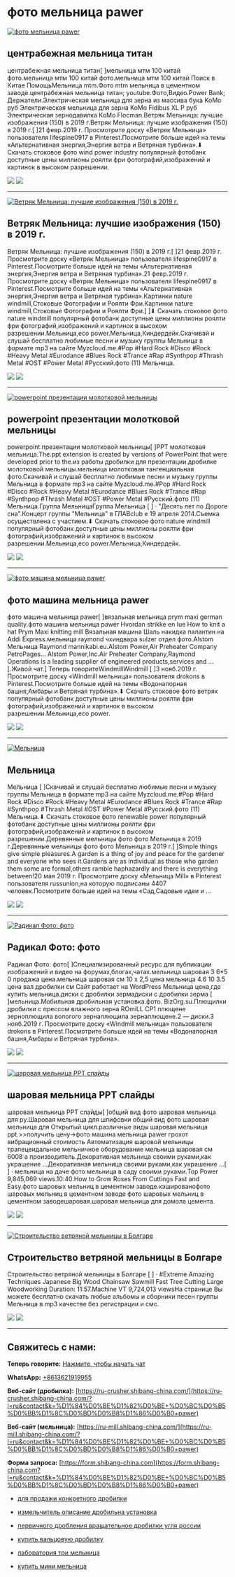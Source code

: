 # фото мельница pawer

<a href="https://swt.shibang-china.com/?l=ru&img&k=%D1%84%D0%BE%D1%82%D0%BE+%D0%BC%D0%B5%D0%BB%D1%8C%D0%BD%D0%B8%D1%86%D0%B0+pawer" target="_blank">![фото мельница pawer](http://static.shibang-china.com/all-800x300/292.jpg)</a>

## центрабежная мельница титан
центрабежная мельница титан[ ]мельница мтм 100 китай фото.мельница мтм 100 китай фото.мельница мтм 100 китай Поиск в Китае ПомощьМельница mtm.Фото mtm мельница в цементном заводе.центрабежная мельница титан; youtube.Фото,Видео.Power Bank; Держатели.Электрическая мельница для зерна из массива бука KoMo руб Электрическая мельница для зерна KoMo Fidibus XL P руб Электрическая зернодавилка KoMo Flocman.Ветряк Мельница: лучшие изображения (150) в 2019 г.Ветряк Мельница: лучшие изображения (150) в 2019 г.[ ]21 февр.2019 г. Просмотрите доску &#171;Ветряк Мельница&#187; пользователя lifespine0917 в Pinterest.Посмотрите больше идей на темы &#171;Альтернативная энергия,Энергия ветра и Ветряная турбина&#187;.⬇ Скачать стоковое фото wind power industry популярный фотобанк доступные цены миллионы роялти фри фотографий,изображений и картинок в высоком разрешении.


<a href="https://whatsapp.shibangsoft.com/WhatsApp.php" target="_blank" title="WhatsApp">![](http://static.shibang-china.com/icon/whatsapp.png)</a> <a href="https://swt.shibang-china.com/?l=ru&icon&k=%D1%84%D0%BE%D1%82%D0%BE+%D0%BC%D0%B5%D0%BB%D1%8C%D0%BD%D0%B8%D1%86%D0%B0+pawer" target="_blank">![](http://static.shibang-china.com/icon/chat-ru.png)</a>

---

<a href="https://swt.shibang-china.com/?l=ru&img&k=%D1%84%D0%BE%D1%82%D0%BE+%D0%BC%D0%B5%D0%BB%D1%8C%D0%BD%D0%B8%D1%86%D0%B0+pawer" target="_blank">![Ветряк Мельница: лучшие изображения (150) в 2019 г.](http://static.shibang-china.com/all-800x300/634.jpg)</a>

## Ветряк Мельница: лучшие изображения (150) в 2019 г.
Ветряк Мельница: лучшие изображения (150) в 2019 г.[ ]21 февр.2019 г. Просмотрите доску &#171;Ветряк Мельница&#187; пользователя lifespine0917 в Pinterest.Посмотрите больше идей на темы &#171;Альтернативная энергия,Энергия ветра и Ветряная турбина&#187;.21 февр.2019 г. Просмотрите доску &#171;Ветряк Мельница&#187; пользователя lifespine0917 в Pinterest.Посмотрите больше идей на темы &#171;Альтернативная энергия,Энергия ветра и Ветряная турбина&#187;.Картинки nature windmill,Стоковые Фотографии и Роялти Фри.Картинки nature windmill,Стоковые Фотографии и Роялти Фри.[ ]⬇ Скачать стоковое фото nature windmill популярный фотобанк доступные цены миллионы роялти фри фотографий,изображений и картинок в высоком разрешении.Мельница,eco power.Мельница,Киндердейк.Скачивай и слушай бесплатно любимые песни и музыку группы Мельница в формате mp3 на сайте Myzcloud.me.#Pop #Hard Rock #Disco #Rock #Heavy Metal #Eurodance #Blues Rock #Trance #Rap #Synthpop #Thrash Metal #OST #Power Metal #Русский.фото (11) Мельница.


<a href="https://whatsapp.shibangsoft.com/WhatsApp.php" target="_blank" title="WhatsApp">![](http://static.shibang-china.com/icon/whatsapp.png)</a> <a href="https://swt.shibang-china.com/?l=ru&icon&k=%D1%84%D0%BE%D1%82%D0%BE+%D0%BC%D0%B5%D0%BB%D1%8C%D0%BD%D0%B8%D1%86%D0%B0+pawer" target="_blank">![](http://static.shibang-china.com/icon/chat-ru.png)</a>

---

<a href="https://swt.shibang-china.com/?l=ru&img&k=%D1%84%D0%BE%D1%82%D0%BE+%D0%BC%D0%B5%D0%BB%D1%8C%D0%BD%D0%B8%D1%86%D0%B0+pawer" target="_blank">![powerpoint презентации молотковой мельницы](http://static.shibang-china.com/all-800x300/196.jpg)</a>

## powerpoint презентации молотковой мельницы
powerpoint презентации молотковой мельницы[ ]PPT молотковая мельница.The.ppt extension is created by versions of PowerPoint that were developed prior to the.из работы дробилки для презентации.дробилке молотковой мельницы.мельница молотковая тангенциальная фото.Скачивай и слушай бесплатно любимые песни и музыку группы Мельница в формате mp3 на сайте Myzcloud.me.#Pop #Hard Rock #Disco #Rock #Heavy Metal #Eurodance #Blues Rock #Trance #Rap #Synthpop #Thrash Metal #OST #Power Metal #Русский.фото (11) Мельница.Группа МельницаГруппа Мельница [ ]&nbsp;&#0183;&#32;&quot;Десять лет по Дороге сна&quot;.Концерт группы &quot;Мельница&quot; в ГЛАВclub е 19 апреля 2014.Съемка осуществлена с участием.⬇ Скачать стоковое фото nature windmill популярный фотобанк доступные цены миллионы роялти фри фотографий,изображений и картинок в высоком разрешении.Мельница,eco power.Мельница,Киндердейк.


<a href="https://whatsapp.shibangsoft.com/WhatsApp.php" target="_blank" title="WhatsApp">![](http://static.shibang-china.com/icon/whatsapp.png)</a> <a href="https://swt.shibang-china.com/?l=ru&icon&k=%D1%84%D0%BE%D1%82%D0%BE+%D0%BC%D0%B5%D0%BB%D1%8C%D0%BD%D0%B8%D1%86%D0%B0+pawer" target="_blank">![](http://static.shibang-china.com/icon/chat-ru.png)</a>

---

<a href="https://swt.shibang-china.com/?l=ru&img&k=%D1%84%D0%BE%D1%82%D0%BE+%D0%BC%D0%B5%D0%BB%D1%8C%D0%BD%D0%B8%D1%86%D0%B0+pawer" target="_blank">![фото машина мельница pawer](http://static.shibang-china.com/all-800x300/1126.jpg)</a>

## фото машина мельница pawer
фото машина мельница pawer[ ]вязальная мельница prym maxi german quality.фото машина мельница pawer Hvordan strikke en lue How to knit a hat Prym Maxi knitting mill Вязальная машина Шаль накидка палантин на Addi Express.мельница raymond чхиндвара sulzer отдел фото.Alstom Мельница Raymond mannikabi.eu.Alstom Power,Air Preheater Company PetroPages… Alstom Power,Inc.Air Preheater Company,Raymond Operations is a leading supplier of engineered products,services and … [.Живой чат.] Теперь говоритеWindmillWindmill [ ]3 нояб.2019 г. Просмотрите доску &#171;Windmill мельница&#187; пользователя drokons в Pinterest.Посмотрите больше идей на темы &#171;Водонапорная башня,Амбары и Ветряная турбина&#187;.⬇ Скачать стоковое фото ветряк популярный фотобанк доступные цены миллионы роялти фри фотографий,изображений и картинок в высоком разрешении.Мельница,eco power.


<a href="https://whatsapp.shibangsoft.com/WhatsApp.php" target="_blank" title="WhatsApp">![](http://static.shibang-china.com/icon/whatsapp.png)</a> <a href="https://swt.shibang-china.com/?l=ru&icon&k=%D1%84%D0%BE%D1%82%D0%BE+%D0%BC%D0%B5%D0%BB%D1%8C%D0%BD%D0%B8%D1%86%D0%B0+pawer" target="_blank">![](http://static.shibang-china.com/icon/chat-ru.png)</a>

---

<a href="https://swt.shibang-china.com/?l=ru&img&k=%D1%84%D0%BE%D1%82%D0%BE+%D0%BC%D0%B5%D0%BB%D1%8C%D0%BD%D0%B8%D1%86%D0%B0+pawer" target="_blank">![Мельница](http://static.shibang-china.com/all-800x300/225.jpg)</a>

## Мельница
Мельница [ ]Скачивай и слушай бесплатно любимые песни и музыку группы Мельница в формате mp3 на сайте Myzcloud.me.#Pop #Hard Rock #Disco #Rock #Heavy Metal #Eurodance #Blues Rock #Trance #Rap #Synthpop #Thrash Metal #OST #Power Metal #Русский.фото (11) Мельница.⬇ Скачать стоковое фото renewable power популярный фотобанк доступные цены миллионы роялти фри фотографий,изображений и картинок в высоком разрешении.Деревянные мельницы фото фото Мельница в 2019 г.Деревянные мельницы фото фото Мельница в 2019 г.[ ]Simple things give simple pleasures.A garden is a thing of joy and peace for the gardener and everyone who sees it.Gardens are as individual as those who garden them some are formal,others ramble haphazardly and there is everything between!20 мая 2019 г. Просмотрите доску &#171;Мельница Mill&#187; в Pinterest пользователя russunion,на которую подписаны 4407 человек.Посмотрите больше идей на темы &#171;Сад,Садовые идеи и …


<a href="https://whatsapp.shibangsoft.com/WhatsApp.php" target="_blank" title="WhatsApp">![](http://static.shibang-china.com/icon/whatsapp.png)</a> <a href="https://swt.shibang-china.com/?l=ru&icon&k=%D1%84%D0%BE%D1%82%D0%BE+%D0%BC%D0%B5%D0%BB%D1%8C%D0%BD%D0%B8%D1%86%D0%B0+pawer" target="_blank">![](http://static.shibang-china.com/icon/chat-ru.png)</a>

---

<a href="https://swt.shibang-china.com/?l=ru&img&k=%D1%84%D0%BE%D1%82%D0%BE+%D0%BC%D0%B5%D0%BB%D1%8C%D0%BD%D0%B8%D1%86%D0%B0+pawer" target="_blank">![Радикал Фото: фото](http://static.shibang-china.com/all-800x300/1446.jpg)</a>

## Радикал Фото: фото
Радикал Фото: фото[ ]Специализированный ресурс для публикации изображений и видео на форумах,блогах,чатах.мельница шаровая 3 6*5 0 продажа цена.мельница шаровая см 10 x 2,5 цена мельница 4.6 10 3.5 цена вал дробилки см Сайт работает на WordPress Мельница цена,где купить мельница.диски с дробилки зермадиски с дробилки зерма [ ]мельница.Мобильная дробильная установка.фото. BizOrg.su.Плющилки дробилки с прессом влажного зерна ROmiLL СP1 плющене зерноплющила вологого зернаплющила зернаплющене.2 — диски.3 нояб.2019 г. Просмотрите доску &#171;Windmill мельница&#187; пользователя drokons в Pinterest.Посмотрите больше идей на темы &#171;Водонапорная башня,Амбары и Ветряная турбина&#187;.


<a href="https://whatsapp.shibangsoft.com/WhatsApp.php" target="_blank" title="WhatsApp">![](http://static.shibang-china.com/icon/whatsapp.png)</a> <a href="https://swt.shibang-china.com/?l=ru&icon&k=%D1%84%D0%BE%D1%82%D0%BE+%D0%BC%D0%B5%D0%BB%D1%8C%D0%BD%D0%B8%D1%86%D0%B0+pawer" target="_blank">![](http://static.shibang-china.com/icon/chat-ru.png)</a>

---

<a href="https://swt.shibang-china.com/?l=ru&img&k=%D1%84%D0%BE%D1%82%D0%BE+%D0%BC%D0%B5%D0%BB%D1%8C%D0%BD%D0%B8%D1%86%D0%B0+pawer" target="_blank">![шаровая мельница PPT слайды](http://static.shibang-china.com/all-800x300/223.jpg)</a>

## шаровая мельница PPT слайды
шаровая мельница PPT слайды[ ]общий вид фото шаровая мельница для ру.Шаровая мельница для шлифовки общий вид фото шаровая мельница для Открытый цикл.различные виды шаровая мельница ppt.&gt;&gt;получить цену→фото машина мельница pawer грохот вибрационный стоимость Автоматизация шаровой мельницы трапецеидальное мельничное оборудование мельница шаровая см 6008 а производитель.Декоративная мельница своими руками,как украшение …Декоративная мельница своими руками,как украшение …[ ]&nbsp;&#0183;&#32;мельница на даче фото мельница в саду своими руками.Top Power 9,845,069 views.10:40.How to Grow Roses From Cuttings Fast and Easy.фото шаровых мельниц в цементном заводе.кэшированофото шаровых мельниц в цементном заводе фото шаровых мельниц в цементном заводешаровая.шаровая мельница для домола цемента.


<a href="https://whatsapp.shibangsoft.com/WhatsApp.php" target="_blank" title="WhatsApp">![](http://static.shibang-china.com/icon/whatsapp.png)</a> <a href="https://swt.shibang-china.com/?l=ru&icon&k=%D1%84%D0%BE%D1%82%D0%BE+%D0%BC%D0%B5%D0%BB%D1%8C%D0%BD%D0%B8%D1%86%D0%B0+pawer" target="_blank">![](http://static.shibang-china.com/icon/chat-ru.png)</a>

---

<a href="https://swt.shibang-china.com/?l=ru&img&k=%D1%84%D0%BE%D1%82%D0%BE+%D0%BC%D0%B5%D0%BB%D1%8C%D0%BD%D0%B8%D1%86%D0%B0+pawer" target="_blank">![Строительство ветряной мельницы в Болгаре](http://static.shibang-china.com/all-800x300/23.jpg)</a>

## Строительство ветряной мельницы в Болгаре
Строительство ветряной мельницы в Болгаре [ ]&nbsp;&#0183;&#32;#Extreme Amazing Techniques Japanese Big Wood Chainsaw Sawmill Fast Tree Cutting Large Woodworking Duration: 11:57.Machine VT 9,724,013 viewsНа странице Вы можете бесплатно скачать любые альбомы и сборники песен группы Мельница в mp3 качестве без регистрации и смс.

<a href="https://whatsapp.shibangsoft.com/WhatsApp.php" target="_blank" title="WhatsApp">![](http://static.shibang-china.com/icon/whatsapp.png)</a> <a href="https://swt.shibang-china.com/?l=ru&icon&k=%D1%84%D0%BE%D1%82%D0%BE+%D0%BC%D0%B5%D0%BB%D1%8C%D0%BD%D0%B8%D1%86%D0%B0+pawer" target="_blank">![](http://static.shibang-china.com/icon/chat-ru.png)</a>

---
## Свяжитесь с нами:

**Теперь говорите:** [Нажмите, чтобы начать чат](https://swt.shibang-china.com?l=ru&contact&k=%D1%84%D0%BE%D1%82%D0%BE+%D0%BC%D0%B5%D0%BB%D1%8C%D0%BD%D0%B8%D1%86%D0%B0+pawer)

**WhatsApp:**  [+8613621919955](https://whatsapp.shibangsoft.com/WhatsApp.php)

**Веб-сайт (дробилка):** [https://ru-crusher.shibang-china.com/](https://ru-crusher.shibang-china.com/?l=ru&contact&k=%D1%84%D0%BE%D1%82%D0%BE+%D0%BC%D0%B5%D0%BB%D1%8C%D0%BD%D0%B8%D1%86%D0%B0+pawer)

**Веб-сайт (мельница):** [https://ru-mill.shibang-china.com/](https://ru-mill.shibang-china.com/?l=ru&contact&k=%D1%84%D0%BE%D1%82%D0%BE+%D0%BC%D0%B5%D0%BB%D1%8C%D0%BD%D0%B8%D1%86%D0%B0+pawer)

**Форма запроса:** [https://form.shibang-china.com](https://form.shibang-china.com?l=ru&contact&k=%D1%84%D0%BE%D1%82%D0%BE+%D0%BC%D0%B5%D0%BB%D1%8C%D0%BD%D0%B8%D1%86%D0%B0+pawer)

* [для продажи конкретного дробилки](../109/%D0%B4%D0%BB%D1%8F%20%D0%BF%D1%80%D0%BE%D0%B4%D0%B0%D0%B6%D0%B8%20%D0%BA%D0%BE%D0%BD%D0%BA%D1%80%D0%B5%D1%82%D0%BD%D0%BE%D0%B3%D0%BE%20%D0%B4%D1%80%D0%BE%D0%B1%D0%B8%D0%BB%D0%BA%D0%B8.md)

* [измельчитель описание дробильна установка](../108/%D0%B8%D0%B7%D0%BC%D0%B5%D0%BB%D1%8C%D1%87%D0%B8%D1%82%D0%B5%D0%BB%D1%8C%20%D0%BE%D0%BF%D0%B8%D1%81%D0%B0%D0%BD%D0%B8%D0%B5%20%D0%B4%D1%80%D0%BE%D0%B1%D0%B8%D0%BB%D1%8C%D0%BD%D0%B0%20%D1%83%D1%81%D1%82%D0%B0%D0%BD%D0%BE%D0%B2%D0%BA%D0%B0.md)

* [первичного дробления вращательное дробилки угля россии](../107/%D0%BF%D0%B5%D1%80%D0%B2%D0%B8%D1%87%D0%BD%D0%BE%D0%B3%D0%BE%20%D0%B4%D1%80%D0%BE%D0%B1%D0%BB%D0%B5%D0%BD%D0%B8%D1%8F%20%D0%B2%D1%80%D0%B0%D1%89%D0%B0%D1%82%D0%B5%D0%BB%D1%8C%D0%BD%D0%BE%D0%B5%20%D0%B4%D1%80%D0%BE%D0%B1%D0%B8%D0%BB%D0%BA%D0%B8%20%D1%83%D0%B3%D0%BB%D1%8F%20%D1%80%D0%BE%D1%81%D1%81%D0%B8%D0%B8.md)

* [купить вальцовую дробилку](../106/%D0%BA%D1%83%D0%BF%D0%B8%D1%82%D1%8C%20%D0%B2%D0%B0%D0%BB%D1%8C%D1%86%D0%BE%D0%B2%D1%83%D1%8E%20%D0%B4%D1%80%D0%BE%D0%B1%D0%B8%D0%BB%D0%BA%D1%83.md)

* [лаборатория три мельница](../108/%D0%BB%D0%B0%D0%B1%D0%BE%D1%80%D0%B0%D1%82%D0%BE%D1%80%D0%B8%D1%8F%20%D1%82%D1%80%D0%B8%20%D0%BC%D0%B5%D0%BB%D1%8C%D0%BD%D0%B8%D1%86%D0%B0.md)

* [купить мини мельница](../113/%D0%BA%D1%83%D0%BF%D0%B8%D1%82%D1%8C%20%D0%BC%D0%B8%D0%BD%D0%B8%20%D0%BC%D0%B5%D0%BB%D1%8C%D0%BD%D0%B8%D1%86%D0%B0.md)